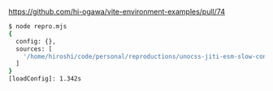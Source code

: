 https://github.com/hi-ogawa/vite-environment-examples/pull/74

```sh
$ node repro.mjs
{
  config: {},
  sources: [
    '/home/hiroshi/code/personal/reproductions/unocss-jiti-esm-slow-config/uno.config.ts'
  ]
}
[loadConfig]: 1.342s
```
